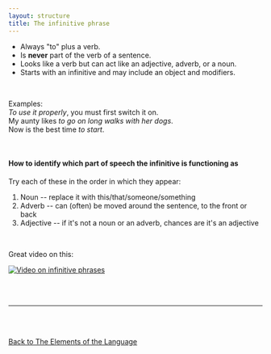 ```yaml
---
layout: structure
title: The infinitive phrase
---
```


* Always "to" plus a verb.  
* Is **never** part of the verb of a sentence.
* Looks like a verb but can act like an adjective, adverb, or a noun.  
* Starts with an infinitive and may include an object and modifiers.  

<br/>

Examples:  
*To use it properly*, you must first switch it on.  
My aunty likes *to go on long walks with her dogs*.  
Now is the best time *to start*.  

<br/>  


#### How to identify which part of speech the infinitive is functioning as  
Try each of these in the order in which they appear:  

1. Noun -- replace it with this/that/someone/something  
2. Adverb -- can (often) be moved around the sentence, to the front or back  
3. Adjective -- if it's not a noun or an adverb, chances are it's an adjective  
<br/>  

Great video on this:  

[![Video on infinitive phrases](http://img.youtube.com/vi/6Sxtvb1ptGQ/0.jpg)](http://www.youtube.com/watch?v=6Sxtvb1ptGQ "Infinitive Phrases")




<br/>
<br/>

---

<br/>
<br/>

[Back to The Elements of the Language]({{site.baseurl}}/structures/the-elements-of-the-language)
